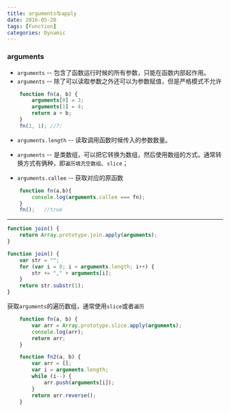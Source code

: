 ```yaml
---
title: arguments与apply
date: 2016-05-20
tags: [Function]
categories: Dynamic
---
```


### arguments

- `arguments` -- 包含了函数运行时候的所有参数，只能在函数内部起作用。
- `arguments` -- 除了可以读取参数之外还可以为参数赋值，但是严格模式不允许

```javascript
    function fn(a, b) {
        arguments[0] = 3;
        arguments[1] = 4;
        return a + b;
    }
    fn(1, 1); //7;
```

- `arguments.length` -- 读取调用函数时候传入的参数数量。
- `arguments` -- 是类数组，可以把它转换为数组，然后使用数组的方式。通常转换方式有俩种，即`遍历填充空数组`、`slice`；

- `arguments.callee` -- 获取对应的原函数

```javascript
    function fn(a,b){
        console.log(arguments.callee === fn);
    }
    fn();   //true
```

---


```javascript
function join() {
	return Array.prototype.join.apply(arguments);
}
```

```javascript
function join() {
	var str = "";
	for (var i = 0; i < arguments.length; i++) {
		str += "," + arguments[i];
	}
	return str.substr(1);
}
```

获取`arguments`的遍历数组，通常使用`slice`或者`遍历`

```javascript
    function fn(a, b) {
        var arr = Array.prototype.slice.apply(arguments);
        console.log(arr);
        return arr;
    }

    function fn2(a, b) {
        var arr = [];
        var i = arguments.length;
        while (i--) {
            arr.push(arguments[i]);
        }
        return arr.reverse();
    }
```
